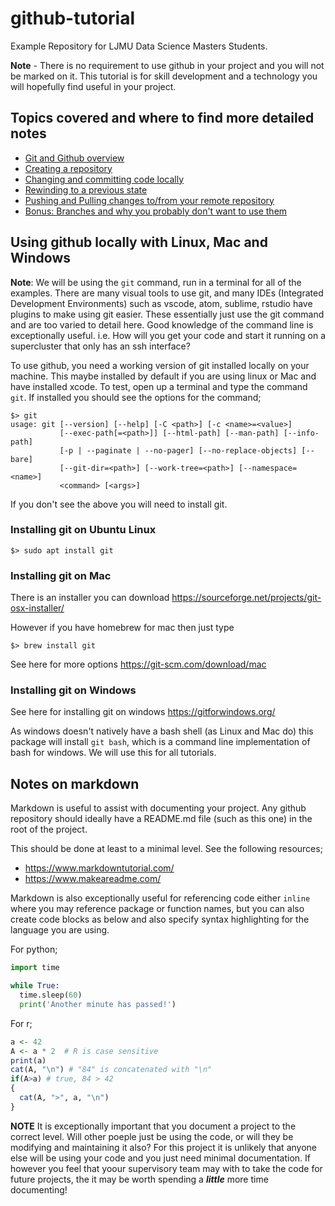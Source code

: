 # github-tutorial
Example Repository for LJMU Data Science Masters Students.

**Note** - There is no requirement to use github in your project and you will
not be marked on it. This tutorial is for skill development and a technology
you will hopefully find useful in your project.

## Topics covered and where to find more detailed notes
* [Git and Github overview](docs/git-and-github.md)
* [Creating a repository](docs/creating-a-repo.md)
* [Changing and committing code locally](docs/git-local.md)
* [Rewinding to a previous state](docs/rewind.md)
* [Pushing and Pulling changes to/from your remote repository](docs/pushpull-github.md)
* [Bonus: Branches and why you probably don't want to use them](docs/branching-workflow.md)

## Using github locally with Linux, Mac and Windows
**Note**: We will be using the `git` command, run in a terminal for all of
the examples. There are many visual tools to use git, and many IDEs
(Integrated Development Environments) such as vscode, atom, sublime, rstudio
have plugins to make using git easier. These essentially just use the git
command and are too varied to detail here. Good knowledge of the command line
is exceptionally useful. i.e. How will you get your code and start it running
on a supercluster that only has an ssh interface?

To use github, you need a working version of git installed locally on
your machine. This maybe installed by default if you are using linux or
Mac and have installed xcode. To test, open up a terminal and type the
command `git`. If installed you should see the options for the command;

```shell
$> git
usage: git [--version] [--help] [-C <path>] [-c <name>=<value>]
           [--exec-path[=<path>]] [--html-path] [--man-path] [--info-path]
           [-p | --paginate | --no-pager] [--no-replace-objects] [--bare]
           [--git-dir=<path>] [--work-tree=<path>] [--namespace=<name>]
           <command> [<args>]
```

If you don't see the above you will need to install git.

### Installing git on Ubuntu Linux
```shell
$> sudo apt install git
```

### Installing git on Mac
There is an installer you can download
https://sourceforge.net/projects/git-osx-installer/

However if you have homebrew for mac then just type
```shell
$> brew install git
```

See here for more options https://git-scm.com/download/mac


### Installing git on Windows
See here for installing git on windows https://gitforwindows.org/

As windows doesn't natively have a bash shell (as Linux and Mac do) this
package will install `git bash`, which is a command line implementation
of bash for windows. We will use this for all tutorials.




## Notes on markdown
Markdown is useful to assist with documenting your project. Any github
repository should ideally have a README.md file (such as this one) in the root
of the project.

This should be done at least to a minimal level. See the following resources;

* https://www.markdowntutorial.com/
* https://www.makeareadme.com/

Markdown is also exceptionally useful for referencing code either `inline`
where you may reference package or function names, but you can also create
code blocks as below and also specify syntax highlighting for the language
you are using.

For python;

```python
import time

while True:
  time.sleep(60)
  print('Another minute has passed!')
```


For r;
```r
a <- 42
A <- a * 2  # R is case sensitive
print(a)
cat(A, "\n") # "84" is concatenated with "\n"
if(A>a) # true, 84 > 42
{
  cat(A, ">", a, "\n")
}
```

**NOTE** It is exceptionally important that you document a project to the
correct level. Will other poeple just be using the code, or will they be
modifying and maintaining it also? For this project it is unlikely that anyone
else will be using your code and you just need minimal documentation.
If however you feel that yoour supervisory team may with to take the code
for future projects, the it may be worth spending a **_little_** more
time documenting!
